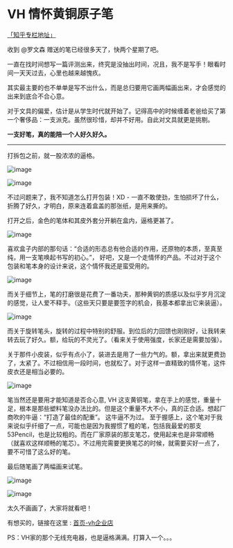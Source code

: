 # VH 情怀黄铜原子笔

[「知乎专栏地址」](http://zhuanlan.zhihu.com/hivandu/20542022)

收到 @罗文森 赠送的笔已经很多天了，快两个星期了吧。

一直在找时间想写一篇评测出来，终究是没抽出时间，况且，我不是写手！眼看时间一天天过去，心里也越来越愧疚。

其实最主要的也不单单是写不出什么，而是总归要用它画两幅画出来，才会感觉的出来到底合不合心意。

<!-- more -->

对于文具的偏爱，估计是从学生时代就开始了。记得高中的时候缠着老爸给买了第一个奢侈品：一支派克。虽然很珍惜，却并不好用。自此对文具就更是挑剔。

**一支好笔，真的能陪一个人好久好久。**

---

打拆包之前，就一股浓浓的逼格。

![image](http://qiniu.hivan.me/2016-01-18%2013.34.33-1.jpg)

![image](http://qiniu.hivan.me/2016-01-18%2013.34.58-1.jpg)

不过问题来了，我不知道怎么打开包装！XD - 一直不敢使劲，生怕损坏了什么，折腾了好久，才明白，原来连着盒盖的那张纸，是用来撕的。

打开之后，金色的笔体和其皮外套分开躺在盒内，逼格更甚了。

![image](http://qiniu.hivan.me/2016-01-18%2013.35.44-1.jpg)

喜欢盒子内部的那句话：“合适的形态总有他合适的作用，还原物的本质，至真至纯，用一支笔唤起书写的初心。”， 好吧，又是一个走情怀的产品。不过对于这个包装和笔本身的设计来说，这个情怀我还是蛮受用的。

![image](http://qiniu.hivan.me/2016-01-18%2013.37.16-1.jpg)

而关于细节上，笔的打磨很是花费了一番功夫，那种黄铜的质感以及似乎岁月沉淀的感觉，让人爱不释手。（这些天只要是要签字的机会，我基本都拿出它来装逼）。

![image](http://qiniu.hivan.me/2016-01-18%2017.43.50.jpg)

而关于旋转笔头，旋转的过程中特别的舒服。到位后的力回馈也刚刚好，让我转来转去玩了好久。额，给玩的不灵光了。（看来关于使用强度，长家还是需要加强）。

关于那件小皮装，似乎有点小了，装进去是用了一些力气的。额，拿出来就更费劲了，太紧了。不过相信用一段时间，也就松了。对于这样一直精致的情怀笔，这件皮衣还是相当必要的。


![image](http://qiniu.hivan.me/2016-01-18%2017.46.14-1.jpg)


笔当然还是要用才能知道是否合心意, VH 这支黄铜笔，拿在手上的感觉，重量十足，根本是那些塑料笔没办法比的。但是这个重量不大不小，真的正合适。想起厂商吹的牛逼：“打造了最佳的配重”。 这牛逼不为过。 至于握感上，这个笔对于我来说似乎纤细了一点，可能也是因为我握惯了粗的笔，包括我最爱的那支53Pencil，也是比较粗的。而在厂家原装的那支笔芯，使用起来也是非常顺畅（就喜欢这样顺畅的笔芯）。不过用完需要更换笔芯的时候，就需要买好一点了，要不可惜了这么好的笔。

最后随笔画了两幅画来试笔。

![image](http://qiniu.hivan.me/2016-01-18%2018.22.54.jpg)

![image](http://qiniu.hivan.me/2016-01-29%2010.12.32-2.jpg)

太久不画画了，大家将就看吧！

有想买的，链接在这里 : [首页-vh企业店](https://shop142818660.taobao.com/?spm=a230r.7195193.1997079397.2.lP8nay)

PS：VH家的那个无线充电器，也是逼格满满。打算入一个。。。




